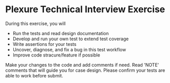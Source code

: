 # Plexure Technical Interview Exercise
During this exercise, you will

* Run the tests and read design documentation
* Develop and run your own test to extend test coverage
* Write assertions for your tests
* Uncover, diagnose, and fix a bug in this test workflow
* Improve code stracure/feature if possible

Make your changes to the code and add comments if need. 
Read 'NOTE' comments that will guide you for case design. 
Please confirm your tests are able to work before submit. 

